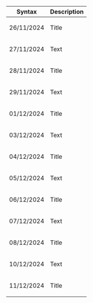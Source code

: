 | Syntax | Description |
| --- | ----------- |
| <p>26/11/2024</p> | Title |
| <p>27/11/2024</p> | Text |
| <p>28/11/2024</p> | Title |
| <p>29/11/2024</p> | Text |
| <p>01/12/2024</p> | Title |
| <p>03/12/2024</p> | Text |
| <p>04/12/2024</p> | Title |
| <p>05/12/2024</p> | Text |
| <p>06/12/2024</p> | Title |
| <p>07/12/2024</p> | Text |
| <p>08/12/2024</p> | Title |
| <p>10/12/2024</p> | Text |
| <p>11/12/2024</p> | Title |
